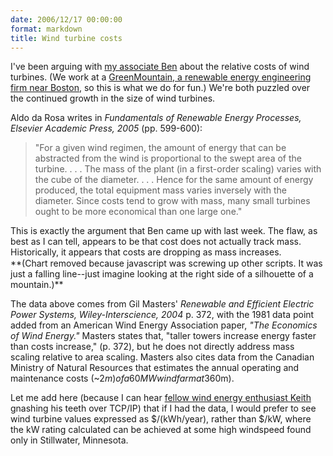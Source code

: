 ```yaml
---
date: 2006/12/17 00:00:00
format: markdown
title: Wind turbine costs
---
```

I've been arguing with <a href="http://fiveislandsorchard.wordpress.com">my associate Ben</a> about the relative costs of wind turbines. (We work at a <a href="http://www.greenmountainengineering.com">GreenMountain, a renewable energy engineering firm near Boston</a>, so this is what we do for fun.) We're both puzzled over the continued growth in the size of wind turbines.

Aldo da Rosa writes in <em>Fundamentals of Renewable Energy Processes, Elsevier Academic Press, 2005</em> (pp. 599-600):
<blockquote>"For a given wind regimen, the amount of energy that can be abstracted from the wind is proportional to the swept area of the turbine. . . . The mass of the plant (in a first-order scaling) varies with the cube of the diameter. . . . Hence for the same amount of energy produced, the total equipment mass varies inversely with the diameter. Since costs tend to grow with mass, many small turbines ought to be more economical than one large one."</blockquote>
This is exactly the argument that Ben came up with last week. The flaw, as best as I can tell, appears to be that cost does not actually track mass. Historically, it appears that costs are dropping as mass increases.

<div id="dojo_chart_windpower" style="height: 1px"></div>
**(Chart removed because javascript was screwing up other scripts. It was just a falling line--just imagine looking at the right side of a silhouette of a mountain.)**

The data above comes from Gil Masters' <em>Renewable and Efficient Electric Power Systems, Wiley-Interscience, 2004</em> p. 372, with the 1981 data point added from an American Wind Energy Association paper, <em>"The Economics of Wind Energy."</em> Masters states that, "taller towers increase energy faster than costs increase," (p. 372), but he does not directly address mass scaling relative to area scaling. Masters also cites data from the Canadian Ministry of Natural Resources that estimates the annual operating and maintenance costs (~$2m) of a 60 MW windfarm at 3% of the capital costs (~$60m).

Let me add here (because I can hear <a href="http://keith.has.no.blog.com">fellow wind energy enthusiast Keith</a> gnashing his teeth over TCP/IP) that if I had the data, I would prefer to see wind turbine values expressed as $/(kWh/year), rather than $/kW, where the kW rating calculated can be achieved at some high windspeed found only in Stillwater, Minnesota.
